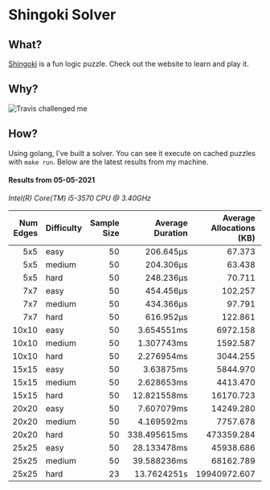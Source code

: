 # Shingoki Solver

## What?
[Shingoki](https://www.puzzle-shingoki.com) is a fun logic puzzle. Check out the website to learn and play it.

## Why?

![Travis challenged me](https://user-images.githubusercontent.com/23204038/112846696-f1f1fb00-906b-11eb-9693-3130ce4e78d7.png)

## How?

Using golang, I've built a solver. You can see it execute on cached puzzles with `make run`. Below are the latest results from my machine.

</startResults>

#### Results from 05-05-2021

_Intel(R) Core(TM) i5-3570 CPU @ 3.40GHz_

|Num Edges|Difficulty|Sample Size|Average Duration|Average Allocations (KB)|Average Garbage Collections|Average GC Pause|
|-:|-|-:|-:|-:|-:|-:|
|5x5|easy|50|206.645µs|67.373|0.00|0s|
|5x5|medium|50|204.306µs|63.438|0.00|0s|
|5x5|hard|50|248.236µs|70.711|0.00|0s|
|7x7|easy|50|454.456µs|102.257|0.00|0s|
|7x7|medium|50|434.366µs|97.791|0.00|0s|
|7x7|hard|50|616.952µs|122.861|0.00|0s|
|10x10|easy|50|3.654551ms|6972.158|0.46|119.474µs|
|10x10|medium|50|1.307743ms|1592.587|0.08|16.323µs|
|10x10|hard|50|2.276954ms|3044.255|0.32|62.755µs|
|15x15|easy|50|3.63875ms|5844.970|0.60|164.546µs|
|15x15|medium|50|2.628653ms|4413.470|0.56|146.227µs|
|15x15|hard|50|12.821558ms|16170.723|1.32|298.773µs|
|20x20|easy|50|7.607079ms|14249.280|1.00|239.754µs|
|20x20|medium|50|4.169592ms|7757.678|0.60|155.862µs|
|20x20|hard|50|338.495615ms|473359.284|32.14|4.33315ms|
|25x25|easy|50|28.133478ms|45938.686|3.02|877.332µs|
|25x25|medium|50|39.588236ms|68162.789|4.64|809.405µs|
|25x25|hard|23|13.7624251s|19940972.607|1204.74|154.483626ms|
